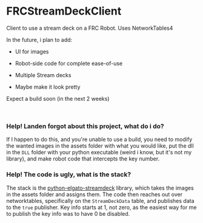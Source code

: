 # FRCStreamDeckClient

Client to use a stream deck on a FRC Robot. Uses NetworkTables4



In the future, i plan to add:

* UI for images

* Robot-side code for complete ease-of-use

* Multiple Stream decks

* Maybe make it look pretty

Expect a build soon (in the next 2 weeks)

  

### Help! Landen forgot about this project, what do i do?

If I happen to do this, and you're unable to use a build, you need to modify the wanted images in the assets folder with what you would like,  put the dll in the `DLL` folder with your python executable (weird i know, but it's not my library), and make robot code that intercepts the key number.



### Help! The code is ugly, what is the stack?

The stack is the [python-elgato-streamdeck](https://github.com/abcminiuser/python-elgato-streamdeck) library, which takes the images in the assets folder and assigns them. The code then reaches out over networktables, specifically on the `StreamDeckData` table, and publishes data to the `true` publisher. Key info starts at 1, not zero, as the easiest way for me to publish the key info was to have 0 be disabled. 
